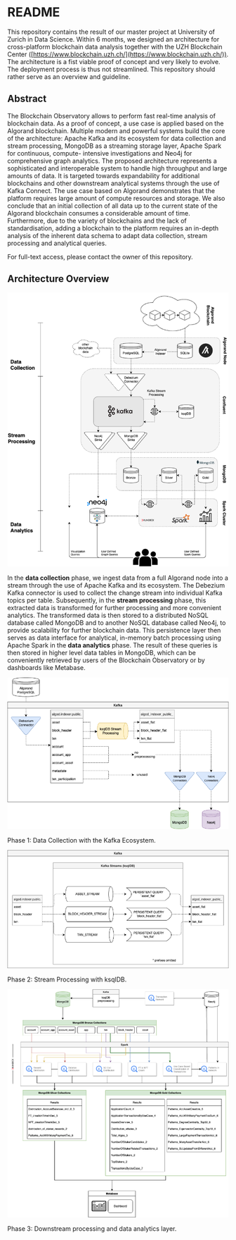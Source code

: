 # README

This repository contains the result of our master project at University of Zurich in Data Science. Within 6 months, we designed an architecture for cross-platform blockchain data analysis together with the UZH Blockchain Center ([https://www.blockchain.uzh.ch/](https://www.blockchain.uzh.ch/)). The architecture is a fist viable proof of concept and very likely to evolve. The deployment process is thus not streamlined. This repository should rather serve as an overview and guideline.

## Abstract

The Blockchain Observatory allows to perform fast real-time analysis of blockchain data. As a proof of concept, a use case is applied based on the Algorand blockchain. Multiple modern and powerful systems build the core of the architecture: Apache Kafka and its ecosystem for data collection and stream processing, MongoDB as a streaming storage layer, Apache Spark for continuous, compute- intensive investigations and Neo4j for comprehensive graph analytics. The proposed architecture represents a sophisticated and interoperable system to handle high throughput and large amounts of data. It is targeted towards expandability for additional blockchains and other downstream analytical systems through the use of Kafka Connect. The use case based on Algorand demonstrates that the platform requires large amount of compute resources and storage. We also conclude that an initial collection of all data up to the current state of the Algorand blockchain consumes a considerable amount of time. Furthermore, due to the variety of blockchains and the lack of standardisation, adding a blockchain to the platform requires an in-depth analysis of the inherent data schema to adapt data collection, stream processing and analytical queries.

For full-text access, please contact the owner of this repository.

## Architecture Overview

![MAP-algorand-architecture (1)-Architecture.drawio.png](README/architecture.png)

In the **data collection** phase, we ingest data from a full Algorand node into a stream through the use of Apache Kafka and its ecosystem. The Debezium Kafka connector is used to collect the change stream into individual Kafka topics per table. Subsequently, in the **stream processing** phase, this extracted data is transformed for further processing and more convenient analytics. The transformed data is then stored to a distributed NoSQL database called MongoDB and to another NoSQL database called Neo4j, to provide scalability for further blockchain data. This persistence layer then serves as data interface for analytical, in-memory batch processing using Apache Spark in the **data analytics** phase. The result of these queries is then stored in higher level data tables in MongoDB, which can be conveniently retrieved by users of the Blockchain Observatory or by dashboards like Metabase.

![Phase 1: Data Collection with the Kafka Ecosystem.](README/data-collection.png)

Phase 1: Data Collection with the Kafka Ecosystem.

![Phase 2: Stream Processing with ksqlDB.](README/stream-processing.png)

Phase 2: Stream Processing with ksqlDB.

![Phase 3: Downstream processing and data analytics layer.](README/data-analysis.png)

Phase 3: Downstream processing and data analytics layer.